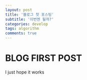 ```yaml
---
layout: post
title: '블로그 첫 포스팅'
subtitle: '이번엔 될까?'
categories: develop
tags: algorithm
comments: true
---
```


# BLOG FIRST POST

I just hope it works
